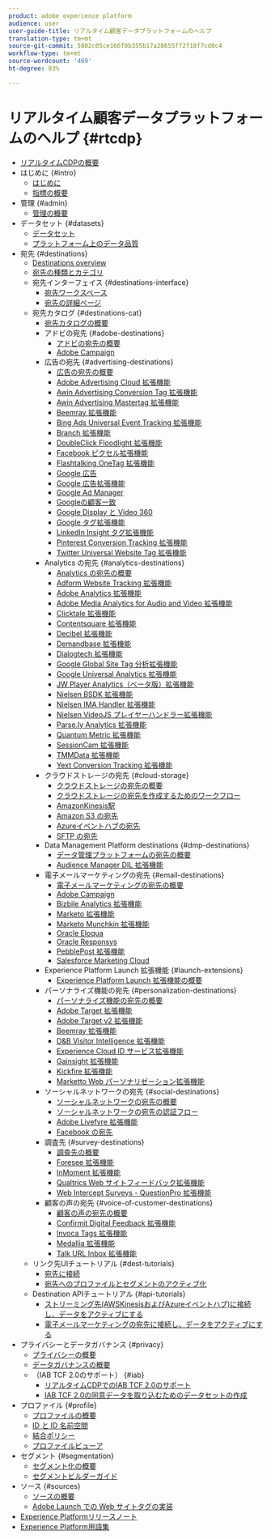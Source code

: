 ```yaml
---
product: adobe experience platform
audience: user
user-guide-title: リアルタイム顧客データプラットフォームのヘルプ
translation-type: tm+mt
source-git-commit: 5802c05ce166f0b355b17a28655ff2f18f7cd0c4
workflow-type: tm+mt
source-wordcount: '469'
ht-degree: 83%

---
```



# リアルタイム顧客データプラットフォームのヘルプ {#rtcdp}

* [リアルタイムCDPの概要](overview.md)
* はじめに {#intro}
   * [はじめに](get-started.md)
   * [指標の概要](home-page-dashboards.md)
* 管理 {#admin}
   * [管理の概要](administration/admin-overview.md)
* データセット {#datasets}
   * [データセット](datasets/dataset.md)
   * [プラットフォーム上のデータ品質](datasets/data-quality.md)
* 宛先 {#destinations}
   * [Destinations overview](destinations/destinations-overview.md)
   * [宛先の種類とカテゴリ ](/help/rtcdp/destinations/destination-types.md)
   * 宛先インターフェイス {#destinations-interface}
      * [宛先ワークスペース](destinations/destinations-workspace.md)
      * [宛先の詳細ページ](destinations/destination-details-page.md)
   * 宛先カタログ {#destinations-cat}
      * [宛先カタログの概要](destinations/destinations-catalog.md)
      * アドビの宛先 {#adobe-destinations}
         * [アドビの宛先の概要](destinations/adobe-destinations.md)
         * [Adobe Campaign](destinations/adobe-campaign-destination.md)
      * 広告の宛先 {#advertising-destinations}
         * [広告の宛先の概要](destinations/advertising-destinations.md)
         * [Adobe Advertising Cloud 拡張機能](/help/rtcdp/destinations/adobe-advertising-cloud-extension.md)
         * [Awin Advertising Conversion Tag 拡張機能](/help/rtcdp/destinations/awin-conversiontag-extension.md)
         * [Awin Advertising Mastertag 拡張機能](/help/rtcdp/destinations/awin-mastertag-extension.md)
         * [Beemray 拡張機能](/help/rtcdp/destinations/beemray-extension.md)
         * [Bing Ads Universal Event Tracking 拡張機能](/help/rtcdp/destinations/bing-ads-extension.md)
         * [Branch 拡張機能](/help/rtcdp/destinations/branch-extension.md)
         * [DoubleClick Floodlight 拡張機能](/help/rtcdp/destinations/doubleclick-floodlight-extension.md)
         * [Facebook ピクセル拡張機能](/help/rtcdp/destinations/facebook-pixel-extension.md)
         * [Flashtalking OneTag 拡張機能](/help/rtcdp/destinations/flashtalking-extension.md)
         * [Google 広告](/help/rtcdp/destinations/google-ads-destination.md)
         * [Google 広告拡張機能](/help/rtcdp/destinations/google-ads-extension.md)
         * [Google Ad Manager](/help/rtcdp/destinations/google-ad-manager-destination.md)
         * [Googleの顧客一致](/help/rtcdp/destinations/google-customer-match-destination.md)
         * [Google Display と Video 360](/help/rtcdp/destinations/google-dv360-destination.md)
         * [Google タグ拡張機能](/help/rtcdp/destinations/gtag-advertising-extension.md)
         * [LinkedIn Insight タグ拡張機能](/help/rtcdp/destinations/linkedin-extension.md)
         * [Pinterest Conversion Tracking 拡張機能](destinations/pinterest-extension.md)
         * [Twitter Universal Website Tag 拡張機能](destinations/twitter-uwt-extension.md)
      * Analytics の宛先 {#analytics-destinations}
         * [Analytics の宛先の概要](destinations/analytics-destinations.md)
         * [Adform Website Tracking 拡張機能](/help/rtcdp/destinations/adform-extension.md)
         * [Adobe Analytics 拡張機能](/help/rtcdp/destinations/adobe-analytics-extension.md)
         * [Adobe Media Analytics for Audio and Video 拡張機能](/help/rtcdp/destinations/adobe-video-analytics-extension.md)
         * [Clicktale 拡張機能](/help/rtcdp/destinations/clicktale-extension.md)
         * [Contentsquare 拡張機能](/help/rtcdp/destinations/contentsquare-extension.md)
         * [Decibel 拡張機能](/help/rtcdp/destinations/decibel-extension.md)
         * [Demandbase 拡張機能](/help/rtcdp/destinations/demandbase-extension.md)
         * [Dialogtech 拡張機能](/help/rtcdp/destinations/dialogtech-extension.md)
         * [Google Global Site Tag 分析拡張機能](/help/rtcdp/destinations/gtag-analytics-extension.md)
         * [Google Universal Analytics 拡張機能](/help/rtcdp/destinations/google-universal-analytics-extension.md)
         * [JW Player Analytics（ベータ版）拡張機能](/help/rtcdp/destinations/jw-player-analytics-extension.md)
         * [Nielsen BSDK 拡張機能](destinations/nielsen-bsdk-extension.md)
         * [Nielsen IMA Handler 拡張機能](destinations/nielsen-ima-extension.md)
         * [Nielsen VideoJS プレイヤーハンドラー拡張機能](destinations/nielsen-videojs-extension.md)
         * [Parse.ly Analytics 拡張機能](destinations/parsely-extension.md)
         * [Quantum Metric 拡張機能](destinations/quantum-metric-extension.md)
         * [SessionCam 拡張機能](destinations/sessioncam-extension.md)
         * [TMMData 拡張機能](destinations/tmmdata-extension.md)
         * [Yext Conversion Tracking 拡張機能](destinations/yext-extension.md)
      * クラウドストレージの宛先 {#cloud-storage}
         * [クラウドストレージの宛先の概要](destinations/cloud-storage-destinations.md)
         * [クラウドストレージの宛先を作成するためのワークフロー](/help/rtcdp/destinations/cloud-storage-destinations-workflow.md)
         * [AmazonKinesis駅](/help/rtcdp/destinations/amazon-kinesis-destination.md)
         * [Amazon S3 の宛先](destinations/amazon-s3-destination.md)
         * [Azureイベントハブの宛先](/help/rtcdp/destinations/azure-event-hubs-destination.md)
         * [SFTP の宛先](destinations/sftp-destination.md)
      * Data Management Platform destinations {#dmp-destinations}
         * [データ管理プラットフォームの宛先の概要](destinations/dmp-destinations.md)
         * [Audience Manager DIL 拡張機能](/help/rtcdp/destinations/aam-dil-extension.md)
      * 電子メールマーケティングの宛先 {#email-destinations}
         * [電子メールマーケティングの宛先の概要](destinations/email-marketing-destinations.md)
         * [Adobe Campaign](destinations/adobe-campaign-destination.md)
         * [Bizbile Analytics 拡張機能](/help/rtcdp/destinations/bizible-extension.md)
         * [Marketo 拡張機能](destinations/marketo-extension.md)
         * [Marketo Munchkin 拡張機能](destinations/marketo-munchkin-extension.md)
         * [Oracle Eloqua](destinations/oracle-eloqua-destination.md)
         * [Oracle Responsys](destinations/oracle-responsys-destination.md)
         * [PebblePost 拡張機能](destinations/pebblepost-extension.md)
         * [Salesforce Marketing Cloud](destinations/salesforce-marketing-cloud-destination.md)
      * Experience Platform Launch 拡張機能 {#launch-extensions}
         * [Experience Platform Launch 拡張機能の概要](/help/rtcdp/destinations/experience-platform-launch-extensions.md)
      * パーソナライズ機能の宛先 {#personalization-destinations}
         * [パーソナライズ機能の宛先の概要](/help/rtcdp/destinations/personalization-destinations.md)
         * [Adobe Target 拡張機能](/help/rtcdp/destinations/adobe-target-extension.md)
         * [Adobe Target v2 拡張機能](/help/rtcdp/destinations/adobe-target-v2-extension.md)
         * [Beemray 拡張機能](/help/rtcdp/destinations/beemray-extension.md)
         * [D&amp;B Visitor Intelligence 拡張機能](/help/rtcdp/destinations/dnb-extension.md)
         * [Experience Cloud ID サービス拡張機能](/help/rtcdp/destinations/adobe-ecid-extension.md)
         * [Gainsight 拡張機能](/help/rtcdp/destinations/gainsight-extension.md)
         * [Kickfire 拡張機能](/help/rtcdp/destinations/kickfire-extension.md)
         * [Marketto Web パーソナリゼーション拡張機能](destinations/marketo-web-personalization-extension.md)
      * ソーシャルネットワークの宛先 {#social-destinations}
         * [ソーシャルネットワークの宛先の概要](/help/rtcdp/destinations/social-network-destinations.md)
         * [ソーシャルネットワークの宛先の認証フロー](/help/rtcdp/destinations/social-network-destinations-workflow.md)
         * [Adobe Livefyre 拡張機能](/help/rtcdp/destinations/adobe-livefyre-extension.md)
         * [Facebook の宛先](/help/rtcdp/destinations/facebook-destination.md)
      * 調査先 {#survey-destinations}
         * [調査先の概要](/help/rtcdp/destinations/survey-destinations.md)
         * [Foresee 拡張機能](/help/rtcdp/destinations/foresee-extension.md)
         * [InMoment 拡張機能](/help/rtcdp/destinations/inmoment-extension.md)
         * [Qualtrics Web サイトフィードバック拡張機能](destinations/qualtrics-extension.md)
         * [Web Intercept Surveys - QuestionPro 拡張機能](/help/rtcdp/destinations/web-intercept-surveys-extension.md)
      * 顧客の声の宛先 {#voice-of-customer-destinations}
         * [顧客の声の宛先の概要](/help/rtcdp/destinations/voice-of-customer-destinations.md)
         * [Confirmit Digital Feedback 拡張機能](/help/rtcdp/destinations/confirmit-digital-feedback-extension.md)
         * [Invoca Tags 拡張機能](/help/rtcdp/destinations/invoca-extension.md)
         * [Medallia 拡張機能](destinations/medallia-extension.md)
         * [Talk URL Inbox 拡張機能](destinations/talkurl-extension.md)
   * リンク先UIチュートリアル {#dest-tutorials}
      * [宛先に接続](/help/rtcdp/destinations/connect-destination.md)
      * [宛先へのプロファイルとセグメントのアクティブ化](destinations/activate-destinations.md)
   * Destination APIチュートリアル {#api-tutorials}
      * [ストリーミング先(AWSKinesisおよびAzureイベントハブ)に接続し、データをアクティブにする](/help/rtcdp/destinations/streaming-destinations-api-tutorial.md)
      * [電子メールマーケティングの宛先に接続し、データをアクティブにする](https://docs.adobe.com/content/help/en/experience-platform/tutorials/destinations/email-marketing-api.html)
* プライバシーとデータガバナンス {#privacy}
   * [プライバシーの概要](privacy/privacy-overview.md)
   * [データガバナンスの概要](privacy/data-governance-overview.md)
   * （IAB TCF 2.0のサポート） {#iab}
      * [リアルタイムCDPでのIAB TCF 2.0のサポート](privacy/iab/overview.md)
      * [IAB TCF 2.0の同意データを取り込むためのデータセットの作成](privacy/iab/dataset-preparation.md)
* プロファイル {#profile}
   * [プロファイルの概要](profile/profile-overview.md)
   * [ID と ID 名前空間](profile/identities-overview.md)
   * [結合ポリシー](profile/merge-policies.md)
   * [プロファイルビューア](profile/profile-viewer.md)
* セグメント {#segmentation}
   * [セグメント化の概要](segmentation/segmentation-overview.md)
   * [セグメントビルダーガイド](segmentation/segment-builder-guide.md)
* ソース {#sources}
   * [ソースの概要](sources/sources-overview.md)
   * [Adobe Launch での Web サイトタグの実装](sources/launch.md)
* [Experience Platformリリースノート](https://docs.adobe.com/content/help/ja-JP/experience-platform/release-notes/latest.html)
* [Experience Platform用語集](https://docs.adobe.com/content/help/ja-JP/experience-platform/landing/glossary.html)
